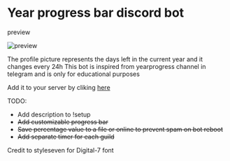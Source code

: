 # Year progress bar discord bot
preview

![preview](https://i.imgur.com/rPhZF3a.png)

The profile picture represents the days left in the current year and it changes every 24h
This bot is inspired from yearprogress channel in telegram and is only for educational purposes

Add it to your server by cliking [here](https://discord.com/api/oauth2/authorize?client_id=835634124252774401&permissions=10240&scope=bot)


TODO:
* Add description to !setup
* ~~Add customizable progress bar~~
* ~~Save percentage value to a file or online to prevent spam on bot reboot~~
* ~~Add separate timer for each guild~~

Credit to styleseven for Digital-7 font 
